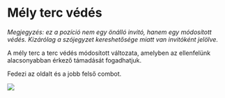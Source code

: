 # Mély terc védés

*Megjegyzés: ez a pozíció nem egy önálló invitó, hanem egy módosított védés. Kizárólag a szójegyzet kereshetősége miatt van invitóként jelölve.*

A mély terc a terc védés módosított változata, amelyben az ellenfelünk alacsonyabban érkező támadását fogadhatjuk.

Fedezi az oldalt és a jobb felső combot.

![](resource:assets/images/mely_terc.png)
